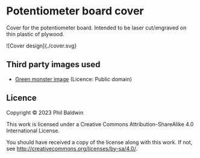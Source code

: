 # Potentiometer board cover

Cover for the potentiometer board. Intended to be laser cut/engraved on thin plastic of plywood.

![Cover design]{./cover.svg}

## Third party images used

* [Green monster image](https://publicdomainvectors.org/en/free-clipart/Green-monster-image/67044.html) (Licence: Public domain)

## Licence

Copyright © 2023 Phil Baldwin

This work is licensed under a Creative Commons Attribution-ShareAlike 4.0 International License.

You should have received a copy of the license along with this work. If not, see <http://creativecommons.org/licenses/by-sa/4.0/>.
